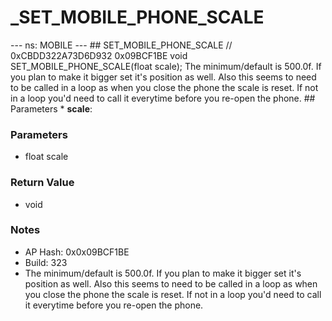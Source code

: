 # _SET_MOBILE_PHONE_SCALE

--- ns: MOBILE --- ## SET_MOBILE_PHONE_SCALE  // 0xCBDD322A73D6D932 0x09BCF1BE void SET_MOBILE_PHONE_SCALE(float scale);  The minimum/default is 500.0f. If you plan to make it bigger set it's position as well. Also this seems to need to be called in a loop as when you close the phone the scale is reset. If not in a loop you'd need to call it everytime before you re-open the phone.  ## Parameters * **scale**:

### Parameters
* float scale

### Return Value
* void

### Notes
* AP Hash: 0x0x09BCF1BE
* Build: 323
* The minimum/default is 500.0f. If you plan to make it bigger set it's position as well. Also this seems to need to be called in a loop as when you close the phone the scale is reset. If not in a loop you'd need to call it everytime before you re-open the phone.


